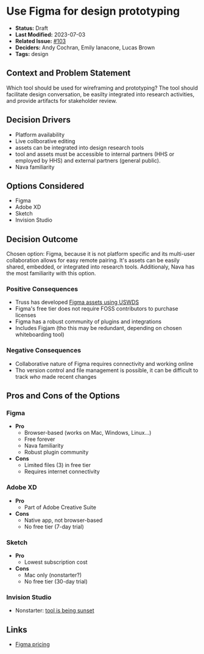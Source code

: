 # Use Figma for design prototyping

- **Status:** Draft <!-- REQUIRED -->
- **Last Modified:** 2023-07-03 <!-- REQUIRED -->
- **Related Issue:** [#103](https://github.com/HHS/grants-api/issues/103) <!-- RECOMMENDED -->
- **Deciders:** Andy Cochran, Emily Ianacone, Lucas Brown <!-- REQUIRED -->
- **Tags:** design <!-- OPTIONAL -->

## Context and Problem Statement

Which tool should be used for wireframing and prototyping? The tool should facilitate design conversation, be easilty integrated into research activities, and provide artifacts for stakeholder review.

## Decision Drivers <!-- RECOMMENDED -->

- Platform availability
- Live collborative editing
- assets can be integrated into design research tools
- tool and assets must be accessible to internal partners (HHS or employed by HHS) and external partners (general public).
- Nava familiarity

## Options Considered

- Figma
- Adobe XD
- Sketch
- Invision Studio

## Decision Outcome <!-- REQUIRED -->

Chosen option: Figma, because it is not platform specific and its multi-user collaboration allows for easy remote pairing. It's assets can be easily shared, embedded, or integrated into research tools. Additionaly, Nava has the most familiarity with this option.

### Positive Consequences <!-- OPTIONAL -->

- Truss has developed [Figma assets using USWDS](https://www.figma.com/community/file/836611771720754351/U.S.-Web-Design-System-(USWDS))
- Figma's free tier does not require FOSS contributors to purchase licenses
- Figma has a robust community of plugins and integrations
- Includes Figjam (tho this may be redundant, depending on chosen whiteboarding tool)

### Negative Consequences <!-- OPTIONAL -->

- Collaborative nature of Figma requires connectivity and working online
- Tho version control and file management is possible, it can be difficult to track _who_ made recent changes

## Pros and Cons of the Options <!-- OPTIONAL -->

### Figma

- **Pro**
  - Browser-based (works on Mac, Windows, Linux…)
  - Free forever
  - Nava familiarity
  - Robust plugin community
- **Cons**
  - Limited files (3) in free tier
  - Requires internet connectivity

### Adobe XD

- **Pro**
  - Part of Adobe Creative Suite
- **Cons**
  - Native app, not browser-based
  - No free tier (7-day trial)

### Sketch

- **Pro**
  - Lowest subscription cost
- **Cons**
  - Mac only (nonstarter?)
  - No free tier (30-day trial)

### Invision Studio

- Nonstarter: [tool is being sunset](https://help.invisionapp.com/hc/en-us/community/posts/11525657213965-SUNSET-NOTIFICATION-Studio)

## Links <!-- OPTIONAL -->

- [Figma pricing](https://www.figma.com/pricing/)
